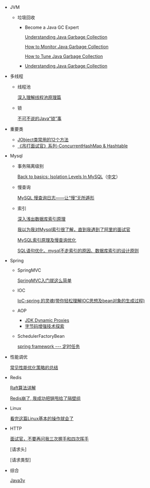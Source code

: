 * JVM

  * 垃圾回收

    * Become a Java GC Expert
    
      [Understanding Java Garbage Collection](https://www.cubrid.org/blog/understanding-java-garbage-collection)
    
      [How to Monitor Java Garbage Collection](https://www.cubrid.org/blog/how-to-monitor-java-garbage-collection)
    
      [How to Tune Java Garbage Collection](https://www.cubrid.org/blog/how-to-tune-java-garbage-collection)
    
    * [Understanding Java Garbage Collection](https://www.azul.com/files/Understanding_Java_Garbage_Collection_v41.pdf)

* 多线程

  * 线程池

    [深入理解线程池原理篇](https://juejin.im/post/5c8896be5188257ec828072f)

  * 锁

    [不可不说的Java“锁”事](https://tech.meituan.com/2018/11/15/java-lock.html)
  
* 重要类

  * [JObject类常用的12个方法](https://juejin.im/post/5db8270e6fb9a0205717ae93)
  * [《吊打面试官》系列-ConcurrentHashMap & Hashtable](https://juejin.im/post/5df8d7346fb9a015ff64eaf9)

* Mysql

  * 事务隔离级别

    [Back to basics: Isolation Levels In MySQL](https://mydbops.wordpress.com/2018/06/22/back-to-basics-isolation-levels-in-mysql/)（[中文](./Mysql.thml)）

  * 慢查询

    [MySQL 慢查询日志——让“慢”无所遁形](https://juejin.im/post/58e7415e570c350057c59450)
  
  * 索引
  
    [深入浅出数据库索引原理](https://zhuanlan.zhihu.com/p/23624390)
    
    [我以为我对Mysql索引很了解，直到我遇到了阿里的面试官](https://juejin.im/post/5de85a66f265da33d21e68b7)
    
    [MySQL索引原理及慢查询优化](https://tech.meituan.com/2014/06/30/mysql-index.html)
    
    [SQL语句优化、mysql不走索引的原因、数据库索引的设计原则](https://www.cnblogs.com/95lyj/p/9343544.html)
  
* Spring

  * SpringMVC

    [SpringMVC入门就这么简单](https://juejin.im/post/5aaa67edf265da238f124762)
    
  * IOC
  
    [IoC-spring 的灵魂(带你轻松理解IOC思想及bean对象的生成过程)](https://juejin.im/post/593386ca2f301e00584f8036)
    
  * AOP
  
    * [JDK Dynamic Proxies](https://www.byteslounge.com/tutorials/jdk-dynamic-proxies)
    * [字节码增强技术探索](https://tech.meituan.com/2019/09/05/java-bytecode-enhancement.html)
  
  * SchedulerFactoryBean
  
    [spring framework --- 定时任务](https://www.jianshu.com/p/69e44b93bb47)
  
* 性能调优

  [常见性能优化策略的总结](https://tech.meituan.com/2016/12/02/performance-tunning.html)
  
* Redis

  [Raft算法详解](https://zhuanlan.zhihu.com/p/32052223)
  
  [Redis崩了, 我成功把锅甩给了隔壁组](https://juejin.im/post/5df5d282f265da33c4280d4c)
  
* Linux

  [看完这篇Linux基本的操作就会了](https://zhuanlan.zhihu.com/p/36801617)
  
* HTTP

  [面试官，不要再问我三次握手和四次挥手](https://juejin.im/post/5d9c284b518825095879e7a5)

  [请求头]

  [请求类型]

* 综合

  [Java3y](https://github.com/ZhongFuCheng3y/3y)

  
